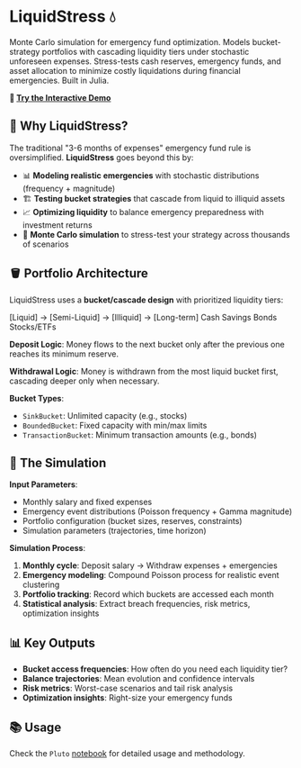 # LiquidStress 💧

Monte Carlo simulation for emergency fund optimization. Models bucket-strategy portfolios with cascading liquidity tiers under stochastic unforeseen expenses. Stress-tests cash reserves, emergency funds, and asset allocation to minimize costly liquidations during financial emergencies. Built in Julia.

**🚀 [Try the Interactive Demo](https://vinceneede.github.io/LiquidStress/Simulation.html)**

## 🎯 Why LiquidStress?

The traditional "3-6 months of expenses" emergency fund rule is oversimplified. **LiquidStress** goes beyond this by:

- 📊 **Modeling realistic emergencies** with stochastic distributions (frequency + magnitude)
- 🏗️ **Testing bucket strategies** that cascade from liquid to illiquid assets
- 📈 **Optimizing liquidity** to balance emergency preparedness with investment returns
- 🎲 **Monte Carlo simulation** to stress-test your strategy across thousands of scenarios

## 🪣 Portfolio Architecture

LiquidStress uses a **bucket/cascade design** with prioritized liquidity tiers:

[Liquid] → [Semi-Liquid] → [Illiquid] → [Long-term] Cash Savings Bonds Stocks/ETFs


**Deposit Logic**: Money flows to the next bucket only after the previous one reaches its minimum reserve.

**Withdrawal Logic**: Money is withdrawn from the most liquid bucket first, cascading deeper only when necessary.

**Bucket Types**:
- `SinkBucket`: Unlimited capacity (e.g., stocks)
- `BoundedBucket`: Fixed capacity with min/max limits
- `TransactionBucket`: Minimum transaction amounts (e.g., bonds)

## 🎯 The Simulation

**Input Parameters**:
- Monthly salary and fixed expenses
- Emergency event distributions (Poisson frequency + Gamma magnitude)
- Portfolio configuration (bucket sizes, reserves, constraints)
- Simulation parameters (trajectories, time horizon)

**Simulation Process**:
1. **Monthly cycle**: Deposit salary → Withdraw expenses + emergencies
2. **Emergency modeling**: Compound Poisson process for realistic event clustering
3. **Portfolio tracking**: Record which buckets are accessed each month
4. **Statistical analysis**: Extract breach frequencies, risk metrics, optimization insights

## 📊 Key Outputs

- **Bucket access frequencies**: How often do you need each liquidity tier?
- **Balance trajectories**: Mean evolution and confidence intervals
- **Risk metrics**: Worst-case scenarios and tail risk analysis
- **Optimization insights**: Right-size your emergency funds

## 📚 Usage
Check the `Pluto` [notebook](https://vinceneede.github.io/LiquidStress/Simulation.html) for detailed usage and methodology.
